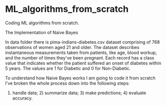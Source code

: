 # ML_algorithms_from_scratch
Coding ML algorithms from scratch.

The Implementation of Naive Bayes

In data folder there is pima-indians-diabetes.csv dataset comprising of 768 observations of women aged 21 and older. The dataset describes 
instantaneous measurements taken from patients, like age, blood workup, and the number of times they've been pregnant. Each record has a 
class value that indicates whether the patient suffered an onset of diabetes within 5 years. The values are 1 for Diabetic and 0 for 
Non-Diabetic.

To understand how Naive Bayes works I am going to code it from scratch I've broken the whole process down into the following steps:
1) handle data; 2) summarize data; 3) make predictions; 4) evaluate accuracy.
